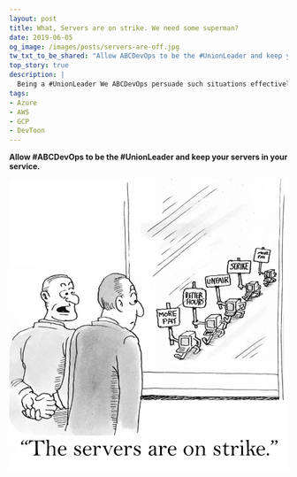 ```yaml
---
layout: post
title: What, Servers are on strike. We need some superman?
date: 2019-06-05
og_image: /images/posts/servers-are-off.jpg
tw_txt_to_be_shared: "Allow ABCDevOps to be the #UnionLeader and keep your servers in your service. Happy #DevOps, #AWS, #Azure, #Cloud, #Google, #GCP."
top_story: true
description: |
  Being a #UnionLeader We ABCDevOps persuade such situations effectively. Allow us to keep your service running.
tags:
- Azure
- AWS
- GCP
- DevToon
---
```


**Allow #ABCDevOps to be the #UnionLeader and keep your servers in your service.**

![Where are you going? Our clients are still in queue.](/images/posts/servers-are-off.jpg)
